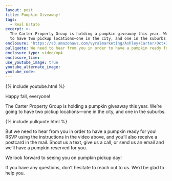 ```yaml
---
layout: post
title: Pumpkin Giveaway!
tags:
  - Real Estate
excerpt: >-
  The Carter Property Group is holding a pumpkin giveaway this year. We’re going
  to have two pickup locations—one in the city, and one in the suburbs.
enclosure: 'https://s3.amazonaws.com/vyralmarketing/Ashley+Carter/Oct+1.mp4'
pullquote: We need to hear from you in order to have a pumpkin ready for you!
enclosure_type: video/mp4
enclosure_time:
use_youtube_image: true
youtube_alternate_image:
youtube_code:
---
```



{% include youtube.html %}

Happy fall, everyone!

The Carter Property Group is holding a pumpkin giveaway this year. We’re going to have two pickup locations—one in the city, and one in the suburbs.

{% include pullquote.html %}

But we need to hear from you in order to have a pumpkin ready for you! RSVP using the instructions in the video above, and you’ll also receive a postcard in the mail. Shoot us a text, give us a call, or send us an email and we’ll have a pumpkin reserved for you.

We look forward to seeing you on pumpkin pickup day!

If you have any questions, don’t hesitate to reach out to us. We’d be glad to help you.